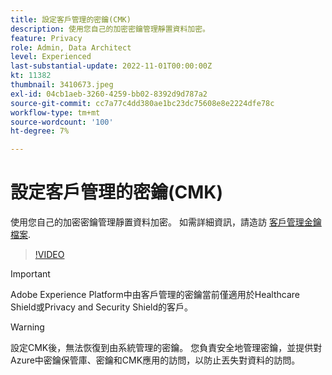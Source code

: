 ```yaml
---
title: 設定客戶管理的密鑰(CMK)
description: 使用您自己的加密密鑰管理靜置資料加密。
feature: Privacy
role: Admin, Data Architect
level: Experienced
last-substantial-update: 2022-11-01T00:00:00Z
kt: 11382
thumbnail: 3410673.jpeg
exl-id: 04cb1aeb-3260-4259-bb02-8392d9d787a2
source-git-commit: cc7a77c4dd380ae1bc23dc75608e8e2224dfe78c
workflow-type: tm+mt
source-wordcount: '100'
ht-degree: 7%

---
```


# 設定客戶管理的密鑰(CMK)

使用您自己的加密密鑰管理靜置資料加密。 如需詳細資訊，請造訪 [客戶管理金鑰檔案](https://experienceleague.adobe.com/docs/experience-platform/landing/governance-privacy-security/customer-managed-keys.html?lang=zh-Hant).

>[!VIDEO](https://video.tv.adobe.com/v/3410673/?quality=12&learn=on)

>[!IMPORTANT]
>
> Adobe Experience Platform中由客戶管理的密鑰當前僅適用於Healthcare Shield或Privacy and Security Shield的客戶。

>[!WARNING]
>
>設定CMK後，無法恢復到由系統管理的密鑰。 您負責安全地管理密鑰，並提供對Azure中密鑰保管庫、密鑰和CMK應用的訪問，以防止丟失對資料的訪問。
